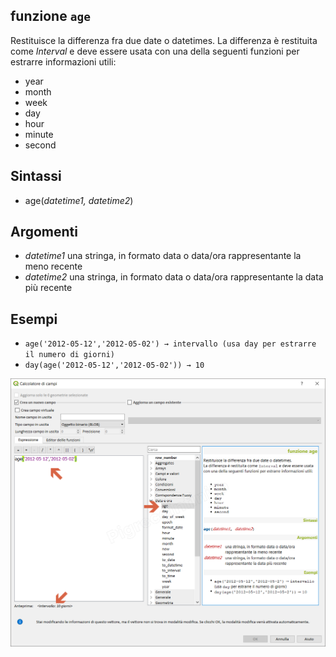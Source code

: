 ## funzione `age`

Restituisce la differenza fra due date o datetimes.
La differenza è restituita come _Interval_ e deve essere usata con una della seguenti funzioni per estrarre informazioni utili:

* year
* month
* week
* day
* hour
* minute
* second

## Sintassi

* age(_datetime1, datetime2_)

## Argomenti

* _datetime1_ una stringa, in formato data o data/ora rappresentante la meno recente
* _datetime2_ una stringa, in formato data o data/ora rappresentante la data più recente

## Esempi

* `age('2012-05-12','2012-05-02') → intervallo (usa day per estrarre il numero di giorni)`
* `day(age('2012-05-12','2012-05-02')) → 10`

![](/img/data_e_ora/age1.png)